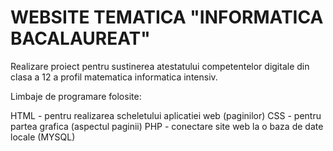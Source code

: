 # WEBSITE TEMATICA "INFORMATICA BACALAUREAT"

Realizare proiect pentru sustinerea atestatului competentelor digitale din clasa a 12 a profil matematica informatica intensiv.

Limbaje de programare folosite:

HTML - pentru realizarea scheletului aplicatiei web (paginilor)
CSS - pentru partea grafica (aspectul paginii)
PHP - conectare site web la o baza de date locale (MYSQL)

